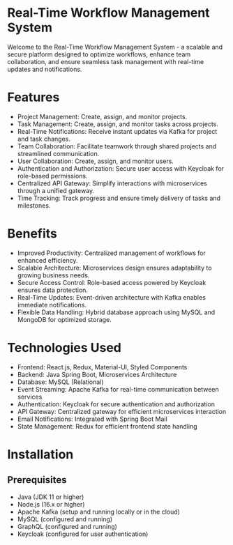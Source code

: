 # Real-Time Workflow Management System
Welcome to the Real-Time Workflow Management System - a scalable and secure platform designed to optimize workflows, enhance team collaboration, and ensure seamless task management with real-time updates and notifications.

# Features
- Project Management: Create, assign, and monitor projects.
- Task Management: Create, assign, and monitor tasks across projects.
- Real-Time Notifications: Receive instant updates via Kafka for project and task changes.
- Team Collaboration: Facilitate teamwork through shared projects and streamlined communication.
- User Collaboration: Create, assign, and monitor users.
- Authentication and Authorization: Secure user access with Keycloak for role-based permissions.
- Centralized API Gateway: Simplify interactions with microservices through a unified gateway.
- Time Tracking: Track progress and ensure timely delivery of tasks and milestones.

# Benefits
- Improved Productivity: Centralized management of workflows for enhanced efficiency.
- Scalable Architecture: Microservices design ensures adaptability to growing business needs.
- Secure Access Control: Role-based access powered by Keycloak ensures data protection.
- Real-Time Updates: Event-driven architecture with Kafka enables immediate notifications.
- Flexible Data Handling: Hybrid database approach using MySQL and MongoDB for optimized storage.


# Technologies Used
- Frontend: React.js, Redux, Material-UI, Styled Components
- Backend: Java Spring Boot, Microservices Architecture
- Database: MySQL (Relational)
- Event Streaming: Apache Kafka for real-time communication between services
- Authentication: Keycloak for secure authentication and authorization
- API Gateway: Centralized gateway for efficient microservices interaction
- Email Notifications: Integrated with Spring Boot Mail
- State Management: Redux for efficient frontend state handling

# Installation
## Prerequisites
- Java (JDK 11 or higher)
- Node.js (16.x or higher)
- Apache Kafka (setup and running locally or in the cloud)
- MySQL (configured and running)
- GraphQL (configured and running)
- Keycloak (configured for user authentication)
